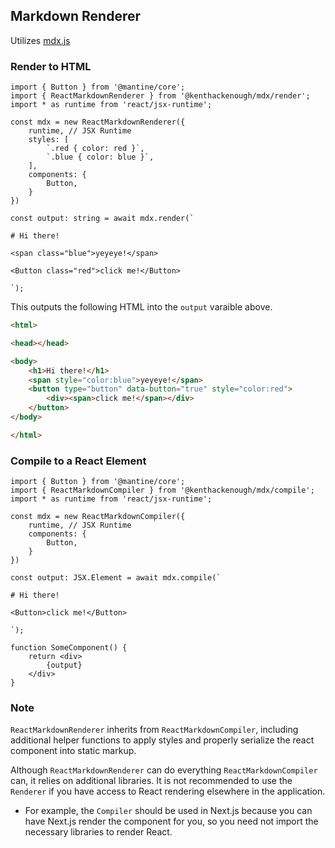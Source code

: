 
## Markdown Renderer

Utilizes [mdx.js](https://mdxjs.com/)

### Render to HTML
```tsx
import { Button } from '@mantine/core';
import { ReactMarkdownRenderer } from '@kenthackenough/mdx/render';
import * as runtime from 'react/jsx-runtime';

const mdx = new ReactMarkdownRenderer({
    runtime, // JSX Runtime
    styles: [
        `.red { color: red }`,
        `.blue { color: blue }`,
    ],
    components: {
        Button,
    }
})

const output: string = await mdx.render(`

# Hi there!

<span class="blue">yeyeye!</span>

<Button class="red">click me!</Button>

`);

```

This outputs the following HTML into the `output` varaible above.
```html
<html>

<head></head>

<body>
    <h1>Hi there!</h1>
    <span style="color:blue">yeyeye!</span>
    <button type="button" data-button="true" style="color:red">
        <div><span>click me!</span></div>
    </button>
</body>

</html>
```



### Compile to a React Element
```tsx
import { Button } from '@mantine/core';
import { ReactMarkdownCompiler } from '@kenthackenough/mdx/compile';
import * as runtime from 'react/jsx-runtime';

const mdx = new ReactMarkdownCompiler({
    runtime, // JSX Runtime
    components: {
        Button,
    }
})

const output: JSX.Element = await mdx.compile(`

# Hi there!

<Button>click me!</Button>

`);

function SomeComponent() {
    return <div>
        {output}
    </div>
}

```


### Note

`ReactMarkdownRenderer` inherits from `ReactMarkdownCompiler`, including additional helper functions to apply styles and properly serialize the react component into static markup.

Although `ReactMarkdownRenderer` can do everything `ReactMarkdownCompiler` can, it relies on additional libraries. It is not recommended to use the `Renderer` if you have access to React rendering elsewhere in the application. 
- For example, the `Compiler` should be used in Next.js because you can have Next.js render the component for you, so you need not import the necessary libraries to render React.